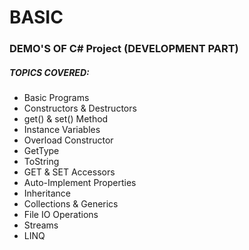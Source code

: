 # BASIC

### DEMO'S OF C# Project (DEVELOPMENT PART)

##### TOPICS COVERED:

* Basic Programs
* Constructors & Destructors
* get() & set() Method
* Instance Variables
* Overload Constructor
* GetType
* ToString
* GET & SET Accessors
* Auto-Implement Properties
* Inheritance
* Collections & Generics
* File IO Operations
* Streams
* LINQ 
